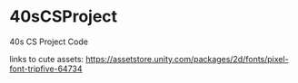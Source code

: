 # 40sCSProject
40s CS Project Code

links to cute assets:
https://assetstore.unity.com/packages/2d/fonts/pixel-font-tripfive-64734
